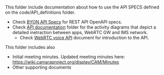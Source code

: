 This folder include documentation about how to use the API SPECS defined on the code/API_definitions folder.

* Check [BYON API Specs](../code/API_definitions/) for REST API OpenAPI specs.
* Check [API documentation](API_documentation/) folder for the activity diagrams that depict a detailed inetraction between apps, WebRTC GW and IMS network.
  * Check [WebRTC voice API](API_documentation/webrtc%20voice%20api.md/) document for introduction to the API.

This folder includes also

* Initial meeting minutes. Updated meeting minutes here: https://wiki.camaraproject.org/display/CAM/Minutes
* Other supporting documents